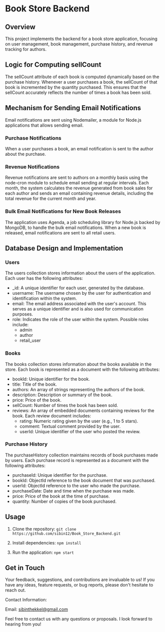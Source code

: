 # Book Store Backend

## Overview

This project implements the backend for a book store application, focusing on user management, book management, purchase history, and revenue tracking for authors.

## Logic for Computing sellCount

The sellCount attribute of each book is computed dynamically based on the purchase history. Whenever a user purchases a book, the sellCount of that book is incremented by the quantity purchased. This ensures that the sellCount accurately reflects the number of times a book has been sold.

## Mechanism for Sending Email Notifications

Email notifications are sent using Nodemailer, a module for Node.js applications that allows sending email. 

### Purchase Notifications

When a user purchases a book, an email notification is sent to the author about the purchase.

### Revenue Notifications

Revenue notifications are sent to authors on a monthly basis using the node-cron module to schedule email sending at regular intervals. Each month, the system calculates the revenue generated from book sales for each author and sends an email containing revenue details, including the total revenue for the current month and year.

### Bulk Email Notifications for New Book Releases

The application uses Agenda, a job scheduling library for Node.js backed by MongoDB, to handle the bulk email notifications. When a new book is released, email notifications are sent to all retail users.

## Database Design and Implementation

### Users

The users collection stores information about the users of the application. Each user has the following attributes:

* _id: A unique identifier for each user, generated by the database.
* username: The username chosen by the user for authentication and identification within the system.
* email: The email address associated with the user's account. This serves as a unique identifier and is also used for communication purposes.
* role: Indicates the role of the user within the system. Possible roles include:
  * admin
  * author
  * retail_user

### Books

The books collection stores information about the books available in the store. Each book is represented as a document with the following attributes:

* bookId: Unique identifier for the book.
* title: Title of the book.
* authors: An array of strings representing the authors of the book.
* description: Description or summary of the book.
* price: Price of the book.
* sellCount: Number of times the book has been sold.
* reviews: An array of embedded documents containing reviews for the book. Each review document includes:
  * rating: Numeric rating given by the user (e.g., 1 to 5 stars).
  * comment: Textual comment provided by the user.
  * userId: Unique identifier of the user who posted the review.

### Purchase History

The purchaseHistory collection maintains records of book purchases made by users. Each purchase record is represented as a document with the following attributes:

* purchaseId: Unique identifier for the purchase.
* bookId: ObjectId reference to the book document that was purchased.
* userId: ObjectId reference to the user who made the purchase.
* purchaseDate: Date and time when the purchase was made.
* price: Price of the book at the time of purchase.
* quantity: Number of copies of the book purchased.

## Usage

1. Clone the repository: `git clone https://github.com/sibin12/Book_Store_Backend.git`
  
2. Install dependencies: `npm install`

3. Run the application: `npm start`

## Get in Touch

Your feedback, suggestions, and contributions are invaluable to us! If you have any ideas, feature requests, or bug reports, please don't hesitate to reach out.

Contact Information:

Email: sibinthekkel@gmail.com

Feel free to contact us with any questions or proposals. I look forward to hearing from you!


